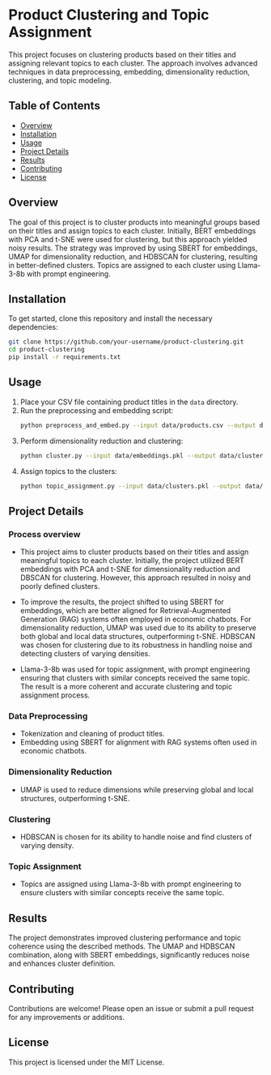 # Product Clustering and Topic Assignment

This project focuses on clustering products based on their titles and assigning relevant topics to each cluster. The approach involves advanced techniques in data preprocessing, embedding, dimensionality reduction, clustering, and topic modeling.

## Table of Contents
- [Overview](#overview)
- [Installation](#installation)
- [Usage](#usage)
- [Project Details](#project-details)
- [Results](#results)
- [Contributing](#contributing)
- [License](#license)

## Overview
The goal of this project is to cluster products into meaningful groups based on their titles and assign topics to each cluster. Initially, BERT embeddings with PCA and t-SNE were used for clustering, but this approach yielded noisy results. The strategy was improved by using SBERT for embeddings, UMAP for dimensionality reduction, and HDBSCAN for clustering, resulting in better-defined clusters. Topics are assigned to each cluster using Llama-3-8b with prompt engineering.

## Installation
To get started, clone this repository and install the necessary dependencies:

```bash
git clone https://github.com/your-username/product-clustering.git
cd product-clustering
pip install -r requirements.txt
```

## Usage
1. Place your CSV file containing product titles in the `data` directory.
2. Run the preprocessing and embedding script:
    ```bash
    python preprocess_and_embed.py --input data/products.csv --output data/embeddings.pkl
    ```
3. Perform dimensionality reduction and clustering:
    ```bash
    python cluster.py --input data/embeddings.pkl --output data/clusters.pkl
    ```
4. Assign topics to the clusters:
    ```bash
    python topic_assignment.py --input data/clusters.pkl --output data/topics.csv
    ```

## Project Details
### Process overview
- This project aims to cluster products based on their titles and assign meaningful topics to each cluster. Initially, the project utilized BERT embeddings with PCA and t-SNE for dimensionality reduction and DBSCAN for clustering. However, this approach resulted in noisy and poorly defined clusters. 

- To improve the results, the project shifted to using SBERT for embeddings, which are better aligned for Retrieval-Augmented Generation (RAG) systems often employed in economic chatbots. For dimensionality reduction, UMAP was used due to its ability to preserve both global and local data structures, outperforming t-SNE. HDBSCAN was chosen for clustering due to its robustness in handling noise and detecting clusters of varying densities.

- Llama-3-8b was used for topic assignment, with prompt engineering ensuring that clusters with similar concepts received the same topic. The result is a more coherent and accurate clustering and topic assignment process.
### Data Preprocessing
- Tokenization and cleaning of product titles.
- Embedding using SBERT for alignment with RAG systems often used in economic chatbots.

### Dimensionality Reduction
- UMAP is used to reduce dimensions while preserving global and local structures, outperforming t-SNE.

### Clustering
- HDBSCAN is chosen for its ability to handle noise and find clusters of varying density.

### Topic Assignment
- Topics are assigned using Llama-3-8b with prompt engineering to ensure clusters with similar concepts receive the same topic.

## Results
The project demonstrates improved clustering performance and topic coherence using the described methods. The UMAP and HDBSCAN combination, along with SBERT embeddings, significantly reduces noise and enhances cluster definition.

## Contributing
Contributions are welcome! Please open an issue or submit a pull request for any improvements or additions.

## License
This project is licensed under the MIT License.
